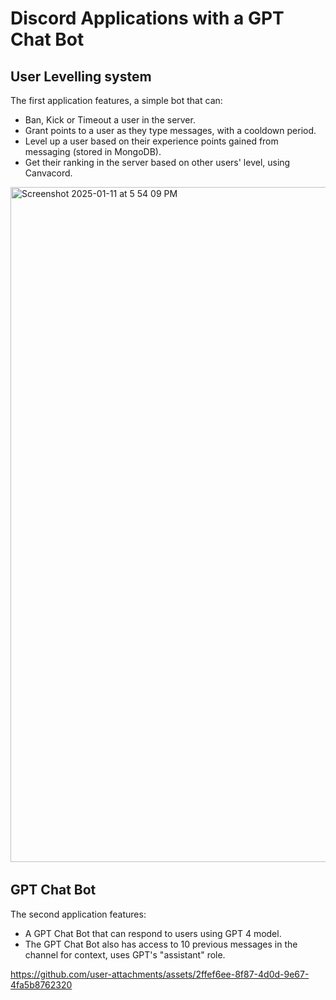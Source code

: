# Discord Applications with a GPT Chat Bot

## User Levelling system
The first application features, a simple bot that can:
- Ban, Kick or Timeout a user in the server.
- Grant points to a user as they type messages, with a cooldown period.
- Level up a user based on their experience points gained from messaging (stored in MongoDB).
- Get their ranking in the server based on other users' level, using Canvacord.

﻿<img width="1080" alt="Screenshot 2025-01-11 at 5 54 09 PM" src="https://github.com/user-attachments/assets/ccc37b00-dfb3-4e89-a925-c399d3fe6fc7" />



## GPT Chat Bot
The second application features:
- A GPT Chat Bot that can respond to users using GPT 4 model.
- The GPT Chat Bot also has access to 10 previous messages in the channel for context, uses GPT's "assistant" role.

https://github.com/user-attachments/assets/2ffef6ee-8f87-4d0d-9e67-4fa5b8762320

